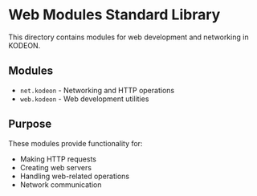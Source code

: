 # Web Modules Standard Library

This directory contains modules for web development and networking in KODEON.

## Modules

-   `net.kodeon` - Networking and HTTP operations
-   `web.kodeon` - Web development utilities

## Purpose

These modules provide functionality for:

-   Making HTTP requests
-   Creating web servers
-   Handling web-related operations
-   Network communication
